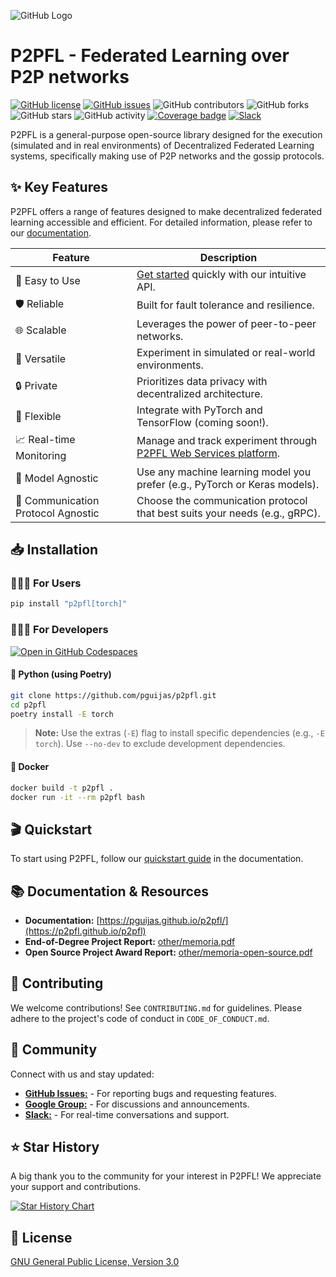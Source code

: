 ![GitHub Logo](https://raw.githubusercontent.com/pguijas/p2pfl/main/other/logo.png)

# P2PFL - Federated Learning over P2P networks

[![GitHub license](https://img.shields.io/github/license/pguijas/federated_learning_p2p)](https://github.com/pguijas/p2pfl/blob/main/LICENSE.md)
[![GitHub issues](https://img.shields.io/github/issues/pguijas/federated_learning_p2p)](https://github.com/pguijas/p2pfl/issues)
![GitHub contributors](https://img.shields.io/github/contributors/pguijas/federated_learning_p2p)
![GitHub forks](https://img.shields.io/github/forks/pguijas/federated_learning_p2p)
![GitHub stars](https://img.shields.io/github/stars/pguijas/federated_learning_p2p)
![GitHub activity](https://img.shields.io/github/commit-activity/m/pguijas/federated_learning_p2p)
[![Coverage badge](https://img.shields.io/badge/dynamic/json?color=brightgreen&label=coverage&query=%24.message&url=https%3A%2F%2Fraw.githubusercontent.com%2Fpguijas%2Fp2pfl%2Fpython-coverage-comment-action-data%2Fendpoint.json)](https://htmlpreview.github.io/?https://github.com/pguijas/p2pfl/blob/python-coverage-comment-action-data/htmlcov/index.html)
[![Slack](https://img.shields.io/badge/Chat-Slack-red)](https://join.slack.com/t/p2pfl/shared_invite/zt-2lbqvfeqt-FkutD1LCZ86yK5tP3Duztw)

P2PFL is a general-purpose open-source library designed for the execution (simulated and in real environments) of Decentralized Federated Learning systems, specifically making use of P2P networks and the gossip protocols.

## ✨ Key Features

P2PFL offers a range of features designed to make decentralized federated learning accessible and efficient. For detailed information, please refer to our [documentation](https://p2pfl.github.io/p2pfl/).

| Feature          | Description                                      |
|-------------------|--------------------------------------------------|
| 🚀 Easy to Use   | [Get started](https://p2pfl.github.io/p2pfl/quickstart.html) quickly with our intuitive API.       |
| 🛡️ Reliable     | Built for fault tolerance and resilience.       |
| 🌐 Scalable      | Leverages the power of peer-to-peer networks.    |
| 🧪 Versatile     | Experiment in simulated or real-world environments.|
| 🔒 Private       | Prioritizes data privacy with decentralized architecture.|
| 🧩 Flexible      | Integrate with PyTorch and TensorFlow (coming soon!).|
| 📈 Real-time Monitoring | Manage and track experiment through [P2PFL Web Services platform](https://p2pfl.com). | 
| 🧠 Model Agnostic | Use any machine learning model you prefer (e.g., PyTorch or Keras models). |
| 📡 Communication Protocol Agnostic | Choose the communication protocol that best suits your needs (e.g., gRPC). |

## 📥 Installation

### 👨🏼‍💻 For Users

```bash
pip install "p2pfl[torch]"
```

### 👨🏼‍🔧 For Developers

[![Open in GitHub Codespaces](https://github.com/codespaces/badge.svg)](https://codespaces.new/p2pfl/p2pfl/tree/develop?quickstart=1)

#### 🐍 Python (using Poetry)

```bash
git clone https://github.com/pguijas/p2pfl.git
cd p2pfl
poetry install -E torch 
```

> **Note:** Use the extras (`-E`) flag to install specific dependencies (e.g., `-E torch`). Use `--no-dev` to exclude development dependencies.

#### 🐳 Docker

```bash
docker build -t p2pfl .
docker run -it --rm p2pfl bash
```

## 🎬 Quickstart

To start using P2PFL, follow our [quickstart guide](https://pguijas.github.io/p2pfl/quickstart.html) in the documentation.

## 📚 Documentation & Resources

* **Documentation:** [https://pguijas.github.io/p2pfl/](https://p2pfl.github.io/p2pfl)
* **End-of-Degree Project Report:** [other/memoria.pdf](other/memoria.pdf)
* **Open Source Project Award Report:** [other/memoria-open-source.pdf](other/memoria-open-source.pdf)

## 🤝 Contributing

We welcome contributions! See `CONTRIBUTING.md` for guidelines. Please adhere to the project's code of conduct in `CODE_OF_CONDUCT.md`.

## 💬 Community

Connect with us and stay updated:

* [**GitHub Issues:**](https://github.com/p2pfl/p2pfl/issues) - For reporting bugs and requesting features.
* [**Google Group:**](https://groups.google.com/g/p2pfl) - For discussions and announcements.
* [**Slack:**](https://join.slack.com/t/p2pfl/shared_invite/zt-2lbqvfeqt-FkutD1LCZ86yK5tP3Duztw) - For real-time conversations and support.


## ⭐ Star History

A big thank you to the community for your interest in P2PFL! We appreciate your support and contributions.

[![Star History Chart](https://api.star-history.com/svg?repos=pguijas/p2pfl&type=Date)](https://star-history.com/#pguijas/p2pfl&Date)

## 📜 License

[GNU General Public License, Version 3.0](https://www.gnu.org/licenses/gpl-3.0.en.html)
